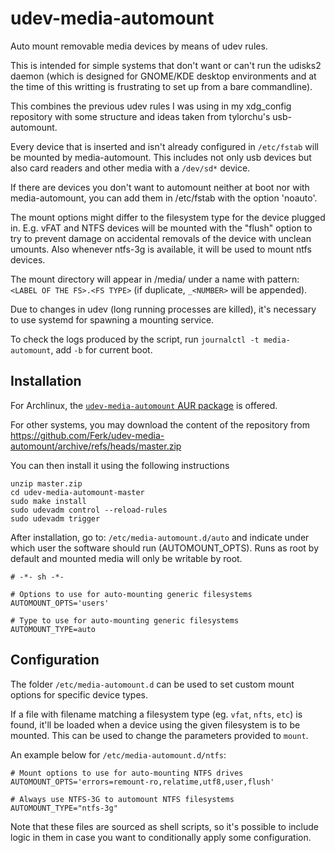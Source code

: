 udev-media-automount
====================

Auto mount removable media devices by means of udev rules.

This is intended for simple systems that don't want or can't run the udisks2 daemon (which is designed for GNOME/KDE desktop environments and at the time of this writting is frustrating to set up from a bare commandline).

This combines the previous udev rules I was using in my xdg_config repository with some structure and ideas taken from tylorchu's usb-automount.

Every device that is inserted and isn't already configured in `/etc/fstab` will be mounted by media-automount. This includes not only usb devices but also card readers and other media with a `/dev/sd*` device.

If there are devices you don't want to automount neither at boot nor with media-automount, you can add them in /etc/fstab with the option 'noauto'.

The mount options might differ to the filesystem type for the device plugged in. E.g. vFAT and NTFS devices will be mounted with the "flush" option to try to prevent damage on accidental removals of the device with unclean umounts. Also whenever ntfs-3g is available, it will be used to mount ntfs devices.

The mount directory will appear in /media/ under a name with pattern: `<LABEL OF THE FS>.<FS TYPE>`
(if duplicate, `_<NUMBER>` will be appended).

Due to changes in udev (long running processes are killed), it's necessary to use systemd for spawning a mounting service.

To check the logs produced by the script, run `journalctl -t media-automount`, add `-b` for current boot.

Installation
------------

For Archlinux, the [`udev-media-automount` AUR package](https://aur.archlinux.org/packages/udev-media-automount) is offered.

For other systems, you may download the content of the repository from
https://github.com/Ferk/udev-media-automount/archive/refs/heads/master.zip

You can then install it using the following instructions

```
unzip master.zip
cd udev-media-automount-master
sudo make install
sudo udevadm control --reload-rules
sudo udevadm trigger
```

After installation, go to: `/etc/media-automount.d/auto` and indicate under which user the software should run (AUTOMOUNT_OPTS). Runs as root by default and mounted media will only be writable by root.

```
# -*- sh -*-

# Options to use for auto-mounting generic filesystems
AUTOMOUNT_OPTS='users'

# Type to use for auto-mounting generic filesystems
AUTOMOUNT_TYPE=auto
```



Configuration
-------------

The folder `/etc/media-automount.d` can be used to set custom mount options for specific device types.

If a file with filename matching a filesystem type (eg. `vfat`, `nfts`, `etc`) is found, it'll be loaded when a device using the given filesystem is to be mounted. This can be used to change the parameters provided to `mount`.

An example below for `/etc/media-automount.d/ntfs`:

```
# Mount options to use for auto-mounting NTFS drives
AUTOMOUNT_OPTS='errors=remount-ro,relatime,utf8,user,flush'

# Always use NTFS-3G to automount NTFS filesystems
AUTOMOUNT_TYPE="ntfs-3g"
```

Note that these files are sourced as shell scripts, so it's possible to include logic in them in case you want to conditionally apply some configuration.
